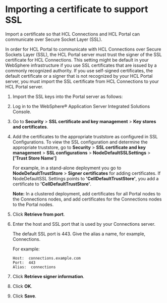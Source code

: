 # Importing a certificate to support SSL

Import a certificate so that HCL Connections and HCL Portal can communicate over Secure Socket Layer \(SSL\).

In order for HCL Portal to communicate with HCL Connections over Secure Sockets Layer \(SSL\), the HCL Portal server must trust the signer of the SSL certificate for HCL Connections. This setting might be default in your WebSphere infrastructure if you use SSL certificates that are issued by a commonly recognized authority. If you use self-signed certificates, the default certificate or a signer that is not recognized by your HCL Portal server, you must import the SSL certificate from HCL Connections to your HCL Portal server.

1.  Import the SSL keys into the Portal server as follows:
2.  Log in to the WebSphere® Application Server Integrated Solutions Console.

3.  Go to **Security** \> **SSL certificate and key management** \> **Key stores and certificates**.

4.  Add the certificates to the appropriate truststore as configured in SSL Configurations. To view the SSL configuration and determine the appropriate truststore, go to **Security** \> **SSL certificate and key management** \> **SSL configurations** \> **NodeDefaultSSLSettings** \> **\['Trust Store Name'\]**

    For example, in a stand-alone deployment you go to **NodeDefaultTrustStore** \> **Signer certificates** for adding certificates. If NodeDefaultSSL Settings points to **'CellDefaultTrustStore'**, you add a certificate to **'CellDefaultTrustStore'**.

    **Note:** In a clustered deployment, add certificates for all Portal nodes to the Connections nodes, and add certificates for the Connections nodes to the Portal nodes.

5.  Click **Retrieve from port**.

6.  Enter the host and SSL port that is used by your Connections server.

    The default SSL port is 443. Give the alias a name, for example, Connections.

    For example:

    ```
    Host:  connections.example.com
    Port:  443
    Alias:  connections
    ```

7.  Click **Retrieve signer information**.

8.  Click **OK**.

9.  Click **Save**.



